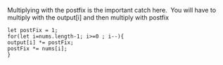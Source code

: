 Multiplying with the postfix is the important catch here.
​
You will have to multiply with the output[i]
and then multiply with postfix
​
```
let postFix = 1;
for(let i=nums.length-1; i>=0 ; i--){
output[i] *= postFix;
postFix *= nums[i];
}
```